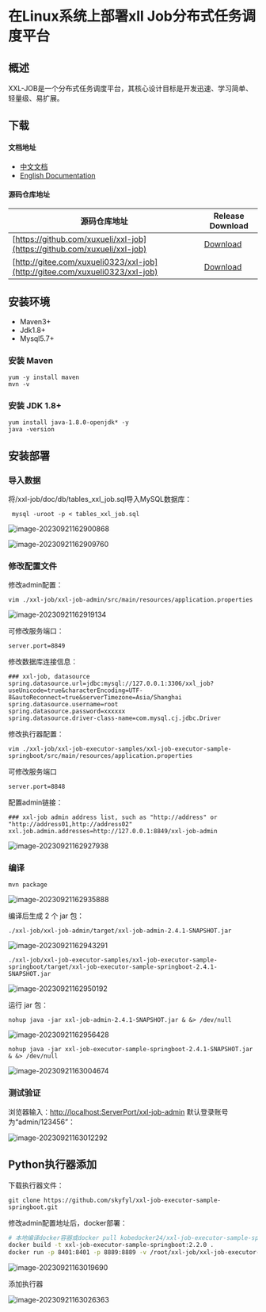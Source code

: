 # 在Linux系统上部署xll Job分布式任务调度平台


## 概述

XXL-JOB是一个分布式任务调度平台，其核心设计目标是开发迅速、学习简单、轻量级、易扩展。

## 下载

#### 文档地址

- [中文文档](https://www.xuxueli.com/xxl-job/)
- [English Documentation](https://www.xuxueli.com/xxl-job/en/)

#### 源码仓库地址

| **源码仓库地址**                                             | **Release Download**                                      |
| ------------------------------------------------------------ | --------------------------------------------------------- |
| [https://github.com/xuxueli/xxl-job](https://github.com/xuxueli/xxl-job) | [Download](https://github.com/xuxueli/xxl-job/releases)   |
| [http://gitee.com/xuxueli0323/xxl-job](http://gitee.com/xuxueli0323/xxl-job) | [Download](http://gitee.com/xuxueli0323/xxl-job/releases) |


## 安装环境

- Maven3+
- Jdk1.8+
- Mysql5.7+

### 安装 Maven

```
yum -y install maven
mvn -v
```

### 安装 JDK 1.8+

```
yum install java-1.8.0-openjdk* -y
java -version
```

## 安装部署

### 导入数据

将/xxl-job/doc/db/tables_xxl_job.sql导入MySQL数据库：

```
 mysql -uroot -p < tables_xxl_job.sql 
```

![image-20230921162900868](https://21r000-image.oss-cn-shanghai.aliyuncs.com/2023/image-20230921162900868.png)

![image-20230921162909760](https://21r000-image.oss-cn-shanghai.aliyuncs.com/2023/image-20230921162909760.png)

### 修改配置文件

修改admin配置：

```
vim ./xxl-job/xxl-job-admin/src/main/resources/application.properties
```

![image-20230921162919134](https://21r000-image.oss-cn-shanghai.aliyuncs.com/2023/image-20230921162919134.png)

可修改服务端口：

```
server.port=8849
```

修改数据库连接信息：

```
### xxl-job, datasource
spring.datasource.url=jdbc:mysql://127.0.0.1:3306/xxl_job?useUnicode=true&characterEncoding=UTF-8&autoReconnect=true&serverTimezone=Asia/Shanghai
spring.datasource.username=root
spring.datasource.password=xxxxxx
spring.datasource.driver-class-name=com.mysql.cj.jdbc.Driver
```

修改执行器配置：

```
vim ./xxl-job/xxl-job-executor-samples/xxl-job-executor-sample-springboot/src/main/resources/application.properties
```

可修改服务端口

```
server.port=8848
```

配置admin链接：

```
### xxl-job admin address list, such as "http://address" or "http://address01,http://address02"
xxl.job.admin.addresses=http://127.0.0.1:8849/xxl-job-admin
```

![image-20230921162927938](https://21r000-image.oss-cn-shanghai.aliyuncs.com/2023/image-20230921162927938.png)

### 编译

```
mvn package
```

![image-20230921162935888](https://21r000-image.oss-cn-shanghai.aliyuncs.com/2023/image-20230921162935888.png)

编译后生成 2 个 jar 包：

```
./xxl-job/xxl-job-admin/target/xxl-job-admin-2.4.1-SNAPSHOT.jar
```

![image-20230921162943291](https://21r000-image.oss-cn-shanghai.aliyuncs.com/2023/image-20230921162943291.png)

```
./xxl-job/xxl-job-executor-samples/xxl-job-executor-sample-springboot/target/xxl-job-executor-sample-springboot-2.4.1-SNAPSHOT.jar
```

![image-20230921162950192](https://21r000-image.oss-cn-shanghai.aliyuncs.com/2023/image-20230921162950192.png)

运行 jar 包：

```
nohup java -jar xxl-job-admin-2.4.1-SNAPSHOT.jar & &> /dev/null
```

![image-20230921162956428](https://21r000-image.oss-cn-shanghai.aliyuncs.com/2023/image-20230921162956428.png)

```
nohup java -jar xxl-job-executor-sample-springboot-2.4.1-SNAPSHOT.jar & &> /dev/null
```

![image-20230921163004674](https://21r000-image.oss-cn-shanghai.aliyuncs.com/2023/image-20230921163004674.png)

### 测试验证

浏览器输入：[http://localhost:ServerPort/xxl-job-admin](http://192.168.1.38:9001/xxl-job-admin)
默认登录账号为“admin/123456”：

![image-20230921163012292](https://21r000-image.oss-cn-shanghai.aliyuncs.com/2023/image-20230921163012292.png)



## Python执行器添加

下载执行器文件：

```
git clone https://github.com/skyfyl/xxl-job-executor-sample-springboot.git
```

修改admin配置地址后，docker部署：

```bash
# 本地编译docker容器或docker pull kobedocker24/xxl-job-executor-sample-springboot
docker build -t xxl-job-executor-sample-springboot:2.2.0 .
docker run -p 8401:8401 -p 8889:8889 -v /root/xxl-job/xxl-job-executor-sample-springboot-master/application.properties:/application.properties --name xxl-job-executor-sample-springboot -d xxl-job-executor-sample-springboot:2.2.0
```

![image-20230921163019690](https://21r000-image.oss-cn-shanghai.aliyuncs.com/2023/image-20230921163019690.png)

添加执行器

![image-20230921163026363](https://21r000-image.oss-cn-shanghai.aliyuncs.com/2023/image-20230921163026363.png)






